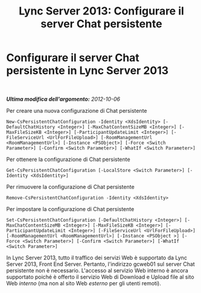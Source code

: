 ﻿---
title: 'Lync Server 2013: Configurare il server Chat persistente'
TOCTitle: Configurare il server Chat persistente
ms:assetid: 85028aff-a38e-4748-958e-59e707a47532
ms:mtpsurl: https://technet.microsoft.com/it-it/library/JJ205054(v=OCS.15)
ms:contentKeyID: 49301197
ms.date: 08/24/2015
mtps_version: v=OCS.15
ms.translationtype: HT
---

# Configurare il server Chat persistente in Lync Server 2013

 

_**Ultima modifica dell'argomento:** 2012-10-06_

Per creare una nuova configurazione di Chat persistente

    New-CsPersistentChatConfiguration -Identity <XdsIdentity> [-DefaultChatHistory <Integer>] [-MaxChatContentSizeMB <Integer>] [-MaxFileSizeKB <Integer>] [-ParticipantUpdateLimit <Integer>] [-FileServiceUrl <UrlForFileUpload>] [-RoomManagementUrl <RoomManagementUrl>] [-Instance <PSObject>] [-Force <Switch Parameter>] [-Confirm <Switch Parameter>] [-WhatIf <Switch Parameter>]

Per ottenere la configurazione di Chat persistente

    Get-CsPersistentChatConfiguration [-LocalStore <Switch Parameter>] [-Identity <XdsIdentity>]

Per rimuovere la configurazione di Chat persistente

    Remove-CsPersistentChatConfiguration -Identity <XdsIdentity>

Per impostare la configurazione di Chat persistente

    Set-CsPersistentChatConfiguration [-DefaultChatHistory <Integer>] [-MaxChatContentSizeMB <Integer>] [-MaxFileSizeKB <Integer>] [-ParticipantUpdateLimit <Integer>] [-FileServiceUrl <UrlForFileUpload>] [-RoomManagementUrl <RoomManagementUrl>] [-Instance <PSObject >] [-Force <Switch Parameter>] [-Confirm <Switch Parameter>] [-WhatIf <Switch Parameter>]

In Lync Server 2013, tutto il traffico dei servizi Web è supportato da Lync Server 2013, Front End Server. Pertanto, l'indirizzo gcweb01 sul server Chat persistente non è necessario. L'accesso al servizio Web interno è ancora supportato poiché è offerto il servizio Web di Download e Upload file al sito Web *interno* (ma non al sito Web *esterno* per gli utenti remoti).


